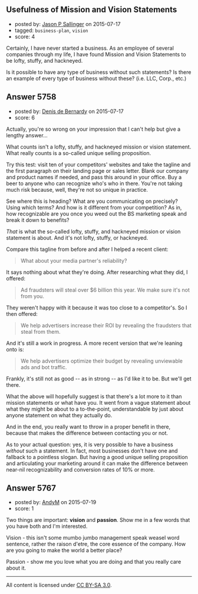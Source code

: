 ## Usefulness of Mission and Vision Statements

- posted by: [Jason P Sallinger](https://stackexchange.com/users/2099565/jason-p-sallinger) on 2015-07-17
- tagged: `business-plan`, `vision`
- score: 4

Certainly, I have never started a business.  As an employee of several companies through my life, I have found Mission and Vision Statements to be lofty, stuffy, and hackneyed.

Is it possible to have any type of business without such statements?  Is there an example of every type of business without these?  (i.e. LLC, Corp., etc.)


## Answer 5758

- posted by: [Denis de Bernardy](https://stackexchange.com/users/182468/denis-de-bernardy) on 2015-07-17
- score: 6

Actually, you're so wrong on your impression that I can't help but give a lengthy answer...

What counts isn't a lofty, stuffy, and hackneyed mission or vision statement. What really counts is a so-called unique selling proposition.

Try this test: visit ten of your competitors' websites and take the tagline and the first paragraph on their landing page or sales letter. Blank our company and product names if needed, and pass this around in your office. Buy a beer to anyone who can recognize who's who in there. You're not taking much risk because, well, they're not so unique in practice.

See where this is heading? What are you communicating on precisely? Using which terms? And how is it different from your competition? As in, how recognizable are you once you weed out the BS marketing speak and break it down to benefits?

*That* is what the so-called lofty, stuffy, and hackneyed mission or vision statement is about. And it's not  lofty, stuffy, or hackneyed.

Compare this tagline from before and after I helped a recent client:

> What about your media partner's reliability?

It says nothing about what they're doing. After researching what they did, I offered:

> Ad fraudsters will steal over $6 billion this year. We make sure it's not from you.

They weren't happy with it because it was too close to a competitor's. So I then offered:

> We help advertisers increase their ROI by revealing the fraudsters that steal from them.

And it's still a work in progress. A more recent version that we're leaning onto is:

> We help advertisers optimize their budget by revealing unviewable ads and bot traffic.

Frankly, it's still not as good -- as in strong -- as I'd like it to be. But we'll get there.

What the above will hopefully suggest is that there's a lot more to it than mission statements or what have you. It went from a vague statement about what they might be about to a to-the-point, understandable by just about anyone statement on what they actually do.

And in the end, you really want to throw in a proper benefit in there, because that makes the difference between contacting you or not.

As to your actual question: yes, it is very possible to have a business *without* such a statement. In fact, most businesses don't have one and fallback to a pointless slogan. But having a good unique selling proposition and articulating your marketing around it can make the difference between near-nil recognizability and conversion rates of 10% or more.


## Answer 5767

- posted by: [AndyM](https://stackexchange.com/users/6787/andym) on 2015-07-19
- score: 1

Two things are important: **vision** and **passion**. Show me in a few words that you have both and I'm interested.

Vision - this isn't some mumbo jumbo management speak weasel word sentence, rather the raison d'etre, the core essence of the company. How are you going to make the world a better place?

Passion - show me you love what you are doing and that you really care about it.



---

All content is licensed under [CC BY-SA 3.0](https://creativecommons.org/licenses/by-sa/3.0/).
